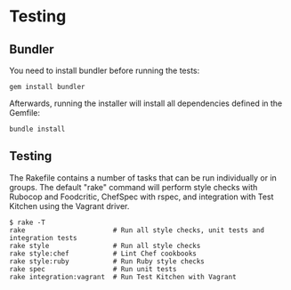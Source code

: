 Testing
=======

Bundler
-------

You need to install bundler before running the tests:

	gem install bundler

Afterwards, running the installer will install all dependencies defined in the Gemfile:

	bundle install

Testing
-------
The Rakefile contains a number of tasks that can be run individually or in groups. The default "rake" command will perform style
checks with Rubocop and Foodcritic, ChefSpec with rspec, and integration with Test Kitchen using the Vagrant driver. 

	$ rake -T
	rake                      # Run all style checks, unit tests and integration tests
	rake style                # Run all style checks
	rake style:chef           # Lint Chef cookbooks
	rake style:ruby           # Run Ruby style checks
	rake spec                 # Run unit tests
	rake integration:vagrant  # Run Test Kitchen with Vagrant

